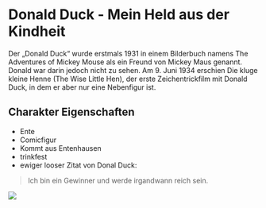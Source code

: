 # Donald Duck - Mein Held aus der Kindheit
Der „Donald Duck“ wurde erstmals 1931 in einem Bilderbuch namens The Adventures of Mickey Mouse als ein Freund von Mickey Maus genannt.
Donald war darin jedoch nicht zu sehen.
Am 9. Juni 1934 erschien Die kluge kleine Henne (The Wise Little Hen), der erste Zeichentrickfilm mit Donald Duck, in dem er aber nur eine Nebenfigur ist.
## Charakter Eigenschaften
* Ente
* Comicfigur
* Kommt aus Entenhausen
* trinkfest
* ewiger looser
Zitat von Donal Duck:
> Ich bin ein Gewinner
> und werde irgandwann reich sein.

<img src="https://de.wikipedia.org/wiki/Donald_Duck#/media/Datei:DonaldDuck.jpg"/>

